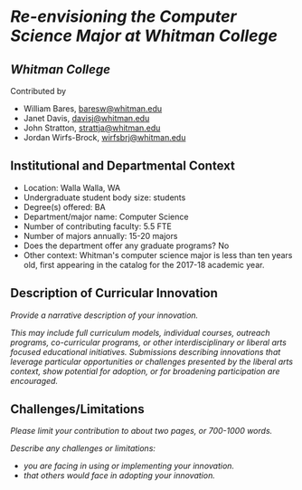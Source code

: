 # _Re-envisioning the Computer Science Major at Whitman College_

## _Whitman College_
Contributed by
- William Bares, baresw@whitman.edu
- Janet Davis, davisj@whitman.edu
- John Stratton, strattja@whitman.edu
- Jordan Wirfs-Brock, wirfsbrj@whitman.edu

## Institutional and Departmental Context
- Location: Walla Walla, WA
- Undergraduate student body size:  students
- Degree(s) offered: BA
- Department/major name: Computer Science
- Number of contributing faculty: 5.5 FTE
- Number of majors annually: 15-20 majors
- Does the department offer any graduate programs? No
- Other context: Whitman's computer science major is less than ten years old, first appearing in the catalog for the 2017-18 academic year.

## Description of Curricular Innovation

_Provide a narrative description of your innovation._

_This may include full curriculum models, individual courses, outreach
programs, co-curricular programs, or other interdisciplinary or liberal
arts focused educational initiatives. Submissions describing innovations
that leverage particular opportunities or challenges presented by the
liberal arts context, show potential for adoption, or for broadening
participation are encouraged._

## Challenges/Limitations

_Please limit your contribution to about two pages, or 700-1000 words._

_Describe any challenges or limitations:_
  - _you are facing in using or implementing your innovation._
  - _that others would face in adopting your innovation._
